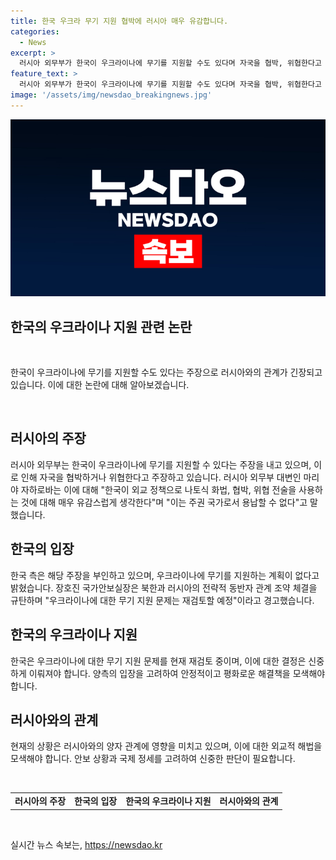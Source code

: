 ```yaml
---
title: 한국 우크라 무기 지원 협박에 러시아 매우 유감합니다.
categories:
  - News
excerpt: >
  러시아 외무부가 한국이 우크라이나에 무기를 지원할 수도 있다며 자국을 협박, 위협한다고 주장했습니다. 러시아 외무부 대변인은 한국의 외교 정책을 비판하며, 대통령실은 북한과 러시아의 관계 조약을 재검토할 예정이라고 경고했습니다. 현재 한국의 국제정치적 결정이 떠오르는 이슈로 주목받고 있습니다.
feature_text: >
  러시아 외무부가 한국이 우크라이나에 무기를 지원할 수도 있다며 자국을 협박, 위협한다고 주장했습니다. 러시아 외무부 대변인은 한국의 외교 정책을 비판하며, 대통령실은 북한과 러시아의 관계 조약을 재검토할 예정이라고 경고했습니다. 현재 한국의 국제정치적 결정이 떠오르는 이슈로 주목받고 있습니다.
image: '/assets/img/newsdao_breakingnews.jpg'
---
```


<p><img src="/assets/img/newsdao_breakingnews.jpg" alt="pcversion 속보" /></p>

<h2>한국의 우크라이나 지원 관련 논란</h2>

<p data-ke-size="size16">&nbsp;</p>

<p>한국이 우크라이나에 무기를 지원할 수도 있다는 주장으로 러시아와의 관계가 긴장되고 있습니다. 이에 대한 논란에 대해 알아보겠습니다.</p>

<p data-ke-size="size16">&nbsp;</p>

<h2 data-ke-size="size26">러시아의 주장</h2>

<p>러시아 외무부는 한국이 우크라이나에 무기를 지원할 수 있다는 주장을 내고 있으며, 이로 인해 자국을 협박하거나 위협한다고 주장하고 있습니다. 러시아 외무부 대변인 마리야 자하로바는 이에 대해 "한국이 외교 정책으로 나토식 화법, 협박, 위협 전술을 사용하는 것에 대해 매우 유감스럽게 생각한다"며 "이는 주권 국가로서 용납할 수 없다"고 말했습니다.</p>

<h2>한국의 입장</h2>

<p>한국 측은 해당 주장을 부인하고 있으며, 우크라이나에 무기를 지원하는 계획이 없다고 밝혔습니다. 장호진 국가안보실장은 북한과 러시아의 전략적 동반자 관계 조약 체결을 규탄하며 "우크라이나에 대한 무기 지원 문제는 재검토할 예정"이라고 경고했습니다.</p>

<h2>한국의 우크라이나 지원</h2>

<p>한국은 우크라이나에 대한 무기 지원 문제를 현재 재검토 중이며, 이에 대한 결정은 신중하게 이뤄져야 합니다. 양측의 입장을 고려하여 안정적이고 평화로운 해결책을 모색해야 합니다.</p>

<h2>러시아와의 관계</h2>

<p>현재의 상황은 러시아와의 양자 관계에 영향을 미치고 있으며, 이에 대한 외교적 해법을 모색해야 합니다. 안보 상황과 국제 정세를 고려하여 신중한 판단이 필요합니다.</p>

<p data-ke-size="size16">&nbsp;</p>

<table>
<tbody>
<tr>
<td style="text-align: center; height: 17px;"><b>러시아의 주장</b></td>
<td style="text-align: center; height: 17px;"><b>한국의 입장</b></td>
<td style="text-align: center; height: 17px;"><b>한국의 우크라이나 지원</b></td>
<td style="text-align: center; height: 17px;"><b>러시아와의 관계</b></td>
</tr>
</tbody>
</table>

<p data-ke-size="size16">&nbsp;</p>
실시간 뉴스 속보는, <a href="https://newsdao.kr" rel="dofollow">https://newsdao.kr</a>


